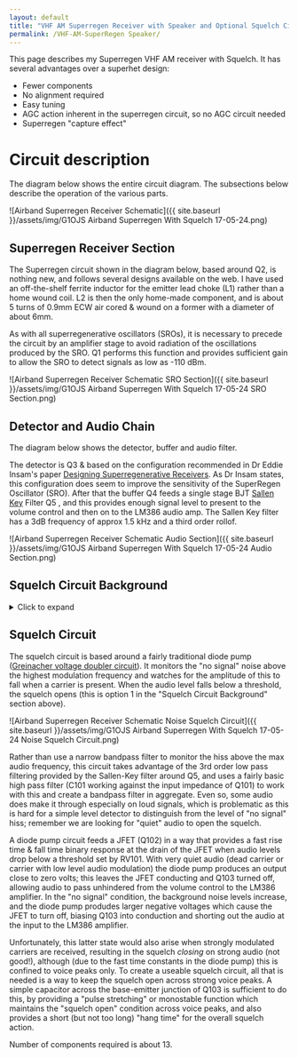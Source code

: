 ```yaml
---
layout: default
title: "VHF AM Superregen Receiver with Speaker and Optional Squelch Circuit"
permalink: /VHF-AM-SuperRegen Speaker/
---
```

This page describes my Superregen VHF AM receiver with Squelch. It has several advantages over a superhet design:
- Fewer components
- No alignment required
- Easy tuning
- AGC action inherent in the superregen circuit, so no AGC circuit needed
- Superregen "capture effect"

# Circuit description
The diagram below shows the entire circuit diagram. The subsections below describe the operation of the various parts.

![Airband Superregen Receiver Schematic]({{ site.baseurl }}/assets/img/G1OJS Airband Superregen With Squelch 17-05-24.png)

## Superregen Receiver Section
The Superregen circuit shown in the diagram below, based around Q2, is nothing new, and follows several designs available on the web. I have used an off-the-shelf ferrite inductor for the emitter lead choke (L1) rather than a home wound coil. L2 is then the only home-made component, and is about 5 turns of 0.9mm ECW air cored & wound on a former with a diameter of about 6mm.

As with all superregenerative oscillators (SROs), it is necessary to precede the circuit by an amplifier stage to avoid radiation of the oscillations produced by the SRO. Q1 performs this function and provides sufficient gain to allow the SRO to detect signals as low as -110 dBm.

![Airband Superregen Receiver Schematic SRO Section]({{ site.baseurl }}/assets/img/G1OJS Airband Superregen With Squelch 17-05-24 SRO Section.png)

## Detector and Audio Chain
The diagram below shows the detector, buffer and audio filter.

The detector is Q3 & based on the configuration recommended in Dr Eddie Insam's paper [Designing Superregenerative Receivers](https://www.qsl.net/l/lu7did/docs/QRPp/Receptor%20Regenerativo.pdf). As Dr Insam states, this configuration does seem to improve the sensitivity of the SuperRegen Oscillator (SRO). After that the buffer Q4 feeds a single stage BJT [Sallen Key](https://en.wikipedia.org/wiki/Sallen%E2%80%93Key_topology) Filter Q5 , and this provides enough signal level to present to the volume control and then on to the LM386 audio amp. The Sallen Key filter has a 3dB frequency of approx 1.5 kHz and a third order rollof.

![Airband Superregen Receiver Schematic Audio Section]({{ site.baseurl }}/assets/img/G1OJS Airband Superregen With Squelch 17-05-24 Audio Section.png)


## Squelch Circuit Background
<details markdown=1><summary markdown="span">Click to expand</summary>
Squelch circuits can be quite tricky to implement in SRO receivers because the background noise under "no signal" conditions can be almost as loud as wanted signals when a carrier is present. The figure below shows the audio spectrum measured (averaged over 10s of seconds) at the emitter of Q5 - the output of the Sallen Key filter. The blue trace shows the receiver tuned to no signal, and the black trace shows the receiver tuned to a continuously broadcasting VOLMET station. It can be seen that, using the traditional audio squelch method of measuring the received level over the range containing demodulated audio (up to approx 2.5kHz in this design), it would be difficult to discriminate between no signal and wanted signal cases.
 
![G1OJS Airband Superregen 17-05-24 Audio Spectra]({{ site.baseurl }}/assets/img/G1OJS Airband Superregen 17-05-24 Audio Spectra.jpg) 
 
However, there are several ways around this problem, as described in the subsections below.

Note: the spectrum plot above also shows the strong signal at the quench frequency around 20kHz, even after the Sallen Key filter providing approx 67 dB rejection at this frequency. We can also see how the quench frequency is increased slightly when there is a carrier present.

### Channel Quieting Squelch
This approach is to monitor the "no signal" noise above the highest modulation frequency and watch for the amplitude of this to fall when a carrier is present.
A good example of this technique using a multiple-feedback narrowband bandpass filter based around an op-amp is described by Dayle Edwards on The RadioBoard [here](https://www.theradioboard.org/forum/solid-state-radios/solid-state-superregenerative-rx-with-squelch). Dayle's implementation uses a narrow bandpass filter to "pick out" the background hiss somewhere above the highest modulated audio frequency and the "quench frequency" (see spectrum plot above). It is necessary to use a tight filter to "probe" this "gap" in the frequency spectrum because both the demodulated audio and the signal coming from the residue of the quench operation are very strong and would otherwise make this technique unworkable.

Number of components required is about 16 plus one IC.

### Traditional Audio Level Squelch
A traditional approach can be used if the demodulated audio is filtered tightly enough to remove the quency signal and as much of the "no signal" SRO noise as possible. This is in some ways the opposite of the Channel Queiting approach (looking for a strong wanted signal rather than quieted unwanted noise). I had some successwith the circuit below, usign two op-amps to do the tight filtering and gain, and an NE555 to act as the squelch trigger & hang time circuit. The NE555 is triggered directly off the audio signal. It is not necessary to use any kind of envelope detector here, as the NE555 has a precise trigger threshold and the monostable action ensures that even a brief excursion of the audio waveform across the trigger threshold is enough to open the squelch for the "hang time" set by C30 and R26. Any further excursions re-trigger the monostable and the squelch only closes one "hang time" after the very last such excursion.

Number of components required is about 19 plus two ICs.

![Airband Superregen Receiver Schematic Audio Squelch Circuit]({{ site.baseurl }}/assets/img/G1OJS Airband Superregen With Squelch 17-05-24 Audio Squelch Circuit.png)

### Voice Cadence Squelch
My own invention as far as I know: monitor the audio spectrum (again tightly filtered as in 2) but instead of triggering the squelch based on the *level* of the audio, watch for *changes* in the audio level. This way, the squelch responds to the transition between "no signal" hiss and the quieted audio on reception of an unmodulated carrier, and also responds to the cadence of voice signals (the increase and decrease in volume across speech sounds is itself a signal that can be monitored).

In the circuit snippet below, Q101 amplifies ~50mVpp audio at R22 to ~2Vpp. C103,R103,D102,D103,C104 form a [Greinacher voltage doubler](https://en.wikipedia.org/wiki/Voltage_doubler#Greinacher_circuit) whose output follows the cadence of voice signals.Time constants are ~50mS (~20Hz). The trailing edge TC is affected by RV101, which sets sensitivity of Q102 to the cadence signal, but this is not critical. Q102 drives another Greinacher circuit whose output voltage represents the amplitude of the cadence signal (not the amplitude of the audio signal) - this amplitude is zero on constant carrier, constant noise or constant QRM equivalently as there is no variation in the cadence signal. Q102 is chosen to be PNP in order to provide a strong pull up on leading edges of the voice cadence signal. C106 & R106 set the squelch hang time (~1000mS) and drive Q103 to turn on and hence Q104 to turn off whenever there is *activity* (as opposed to *level*) on the audio. D106 and D107 limit the charging of C106 to prevent the squelch hang depending on the amount/amplitude of activity prior to quiet.

Number of components required is about 22.

![Airband Superregen Receiver Schematic Cadence Squelch Circuit]({{ site.baseurl }}/assets/img/G1OJS Airband Superregen With Squelch 17-05-24 Cadence Squelch Circuit.png)

</details>

## Squelch Circuit
The squelch circuit is based around a fairly traditional diode pump ([Greinacher voltage doubler circuit](https://en.wikipedia.org/wiki/Voltage_doubler#Greinacher_circuit)). It monitors the "no signal" noise above the highest modulation frequency and watches for the amplitude of this to fall when a carrier is present. When the audio level falls below a threshold, the squelch opens (this is option 1 in the "Squelch Circuit Background" section above).

![Airband Superregen Receiver Schematic Noise Squelch Circuit]({{ site.baseurl }}/assets/img/G1OJS Airband Superregen With Squelch 17-05-24 Noise Squelch Circuit.png)

Rather than use a narrow bandpass filter to monitor the hiss above the max audio frequency, this circuit takes advantage of the 3rd order low pass filtering provided by the Sallen-Key filter around Q5, and uses a fairly basic high pass filter (C101 working against the input impedance of Q101) to work with this and create a bandpass filter in aggregate. Even so, some audio does make it through especially on loud signals, which is problematic as this is hard for a simple level detector to distinguish from the level of "no signal" hiss; remember we are looking for "quiet" audio to open the squelch.

A diode pump circuit feeds a JFET (Q102) in a way that provides a fast rise time & fall time binary response at the drain of the JFET when audio levels drop below a threshold set by RV101. With very quiet audio (dead carrier or carrier with low level audio modulation) the diode pump produces an output close to zero volts; this leaves the JFET conducting and Q103 turned off, allowing audio to pass unhindered from the volume control to the LM386 amplifier. In the "no signal" condition, the background noise levels increase, and the diode pump produdes larger negative voltages which cause the JFET to turn off, biasing Q103 into conduction and shorting out the audio at the input to the LM386 amplifier.

Unfortunately, this latter state would also arise when strongly modulated carriers are received, resulting in the squelch *closing* on strong audio (not good!), although (due to the fast time constants in the diode pump) this is confined to voice peaks only. To create a useable squelch circuit, all that is needed is a way to keep the squelch open across strong voice peaks. A simple capacitor across the base-emitter junction of Q103 is sufficient to do this, by providing a "pulse stretching" or monostable function which maintains the "squelch open" condition across voice peaks, and also provides a short (but not too long) "hang time" for the overall squelch action.

Number of components required is about 13.

 

